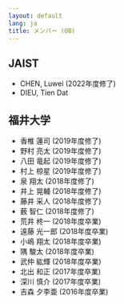 ```yaml
---
layout: default
lang: ja
title: メンバー (OB)
---
```


## JAIST

- CHEN, Luwei (2022年度修了)
- DIEU, Tien Dat

## 福井大学

- 香椎 蓮司 (2019年度修了)
- 野村 亮太 (2019年度修了)
- 八田 竜起 (2019年度修了)
- 村上 椋星 (2019年度修了)
- 泉 翔太 (2018年度修了)
- 井上 晃輔 (2018年度修了)
- 藤井 采人 (2018年度修了)
- 薮 智仁 (2018年度修了)
- 荒井 柊一 (2018年度卒業)
- 遠藤 光一郎 (2018年度卒業)
- 小嶋 翔太 (2018年度卒業)
- 隅 駿太 (2018年度卒業)
- 武仲 紘輝 (2018年度卒業)
- 北出 和正 (2017年度卒業)
- 深川 慎介 (2017年度卒業)
- 吉森 夕李亜 (2016年度卒業)

<!-- EOF -->
